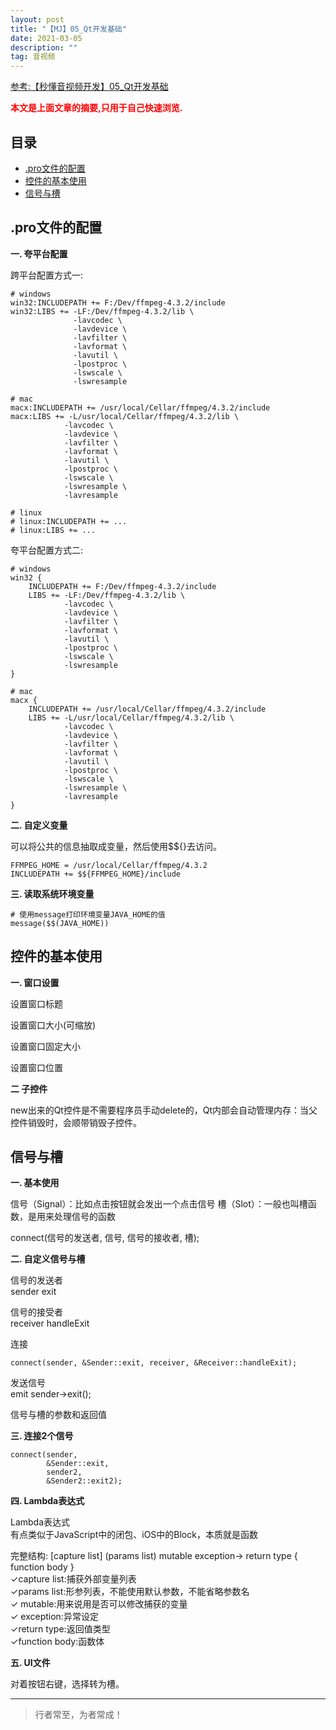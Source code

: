 ```yaml
---
layout: post
title: "【MJ】05_Qt开发基础"
date: 2021-03-05
description: ""
tag: 音视频
---
```



[参考:【秒懂音视频开发】05_Qt开发基础](https://www.cnblogs.com/mjios/p/14482571.html)

<span style="font-weight:bold;color:red;">本文是上面文章的摘要,只用于自己快速浏览.</span>


## 目录

* [.pro文件的配置](#content1)
* [控件的基本使用](#content2)
* [信号与槽](#content3)



<!-- ************************************************ -->
## <a id="content1"></a>.pro文件的配置



**一. 夸平台配置**

跨平台配置方式一:

```
# windows
win32:INCLUDEPATH += F:/Dev/ffmpeg-4.3.2/include
win32:LIBS += -LF:/Dev/ffmpeg-4.3.2/lib \
              -lavcodec \
              -lavdevice \
              -lavfilter \
              -lavformat \
              -lavutil \
              -lpostproc \
              -lswscale \
              -lswresample
 
# mac
macx:INCLUDEPATH += /usr/local/Cellar/ffmpeg/4.3.2/include
macx:LIBS += -L/usr/local/Cellar/ffmpeg/4.3.2/lib \
            -lavcodec \
            -lavdevice \
            -lavfilter \
            -lavformat \
            -lavutil \
            -lpostproc \
            -lswscale \
            -lswresample \
            -lavresample
 
# linux
# linux:INCLUDEPATH += ...
# linux:LIBS += ...
```


夸平台配置方式二:

```
# windows
win32 {
    INCLUDEPATH += F:/Dev/ffmpeg-4.3.2/include
    LIBS += -LF:/Dev/ffmpeg-4.3.2/lib \
            -lavcodec \
            -lavdevice \
            -lavfilter \
            -lavformat \
            -lavutil \
            -lpostproc \
            -lswscale \
            -lswresample
}
 
# mac
macx {
    INCLUDEPATH += /usr/local/Cellar/ffmpeg/4.3.2/include
    LIBS += -L/usr/local/Cellar/ffmpeg/4.3.2/lib \
            -lavcodec \
            -lavdevice \
            -lavfilter \
            -lavformat \
            -lavutil \
            -lpostproc \
            -lswscale \
            -lswresample \
            -lavresample
}
```

**二. 自定义变量**

可以将公共的信息抽取成变量，然后使用$${}去访问。

```
FFMPEG_HOME = /usr/local/Cellar/ffmpeg/4.3.2
INCLUDEPATH += $${FFMPEG_HOME}/include
```

**三. 读取系统环境变量**

```
# 使用message打印环境变量JAVA_HOME的值
message($$(JAVA_HOME))
```


<!-- ************************************************ -->
## <a id="content2"></a>控件的基本使用

**一. 窗口设置**

设置窗口标题

设置窗口大小(可缩放)

设置窗口固定大小

设置窗口位置

**二 子控件**

new出来的Qt控件是不需要程序员手动delete的，Qt内部会自动管理内存：当父控件销毁时，会顺带销毁子控件。


<!-- ************************************************ -->
## <a id="content3"></a>信号与槽


**一. 基本使用**

信号（Signal）：比如点击按钮就会发出一个点击信号
槽（Slot）：一般也叫槽函数，是用来处理信号的函数

connect(信号的发送者, 信号, 信号的接收者, 槽);


**二. 自定义信号与槽**

信号的发送者      
sender exit    

信号的接受者     
receiver handleExit    

连接  
```    
connect(sender, &Sender::exit, receiver, &Receiver::handleExit);      
```

发送信号    
emit sender->exit();    


信号与槽的参数和返回值


**三. 连接2个信号**

```
connect(sender,
        &Sender::exit,
        sender2,
        &Sender2::exit2);
```



**四. Lambda表达式**

Lambda表达式           
有点类似于JavaScript中的闭包、iOS中的Block，本质就是函数            
 
完整结构: [capture list] (params list) mutable exception-> return type { function body }          
✓capture list:捕获外部变量列表       
✓params list:形参列表，不能使用默认参数，不能省略参数名       
✓ mutable:用来说用是否可以修改捕获的变量       
✓ exception:异常设定       
✓return type:返回值类型       
✓function body:函数体       

**五. UI文件**

对着按钮右键，选择转为槽。



----------
>  行者常至，为者常成！



